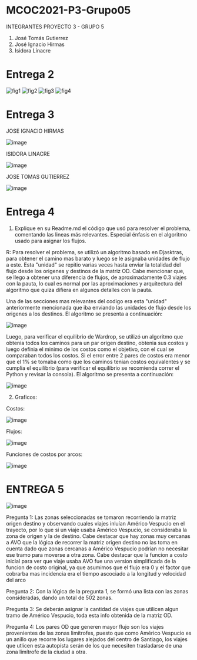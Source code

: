 # MCOC2021-P3-Grupo05

INTEGRANTES PROYECTO 3 - GRUPO 5
1. José Tomás Gutierrez
2. José Ignacio Hirmas
3. Isidora Línacre

# Entrega 2

![fig1](https://user-images.githubusercontent.com/70209467/140690702-b66465dd-e3d8-4527-bf5d-229f2e3426ac.png)
![fig2](https://user-images.githubusercontent.com/70209467/140690715-36918f9a-c33a-4005-9beb-3861d33157d3.png)
![fig3](https://user-images.githubusercontent.com/70209467/140690729-6bac38ad-b289-470b-a11e-2b8d29fe84fc.png)
![fig4](https://user-images.githubusercontent.com/70209467/140690735-497fcd7d-5c88-4932-a015-afecfb6485db.png)

# Entrega 3

JOSE IGNACIO HIRMAS

![image](https://user-images.githubusercontent.com/70209467/141397293-959f45ed-390f-49b8-b487-e763225a3dce.png)

ISIDORA LINACRE

![image](https://github.com/isilinacre/MCOC2021-P3-Grupo05/blob/main/P3E3_Linacre.png)

JOSE TOMAS GUTIERREZ

![image](https://user-images.githubusercontent.com/71188483/141407985-5d094753-18bc-4b53-addb-5388df1656e4.png)




# Entrega 4

1) Explique en su Readme.md el código que usó para resolver el problema, comentando las lineas más relevantes. Especial énfasis en el algoritmo usado para asignar los flujos. 

R: Para resolver el problema, se utilizó un algoritmo basado en Djasktras, para obtener el camino mas barato y luego se le asignaba unidades de flujo a este. Esta "unidad"
se repitio varias veces hasta enviar la totalidad del flujo desde los origenes y destinos de la matriz OD. Cabe mencionar que, se llego a obtener una diferencia de flujos,
de aproximadamente 0.3 viajes con la pauta, lo cual es normal por las aproximaciones y arquitectura del algoritmo que quiza difiera en algunos detalles con la pauta.

Una de las secciones mas relevantes del codigo era esta "unidad" anteriormente mencionada que iba enviando las unidades de flujo desde los origenes a los destinos. El
algoritmo se presenta a continuación:

![image](https://user-images.githubusercontent.com/71188483/141882133-982ed4d3-98d8-4bf0-a3fe-0796189146ab.png)

Luego, para verificar el equilibrio de Wardrop, se utilizó un algoritmo que obtenia todos los caminos para un par origen destino, obtenia sus costos y luego definia el minimo 
de los costos como el objetivo, con el cual se comparaban todos los costos. Si el error entre 2 pares de costos era menor que el 1% se tomaba como que los caminos
tenian costos equivalentes y se cumplia el equilibrio (para verificar el equilibrio se recomienda correr el Python y revisar la consola). El algoritmo se presenta a continuación:


![image](https://user-images.githubusercontent.com/71188483/141882395-5342574a-b20f-4089-9d78-c2a25c55d394.png)

2) Graficos:

Costos:

![image](https://user-images.githubusercontent.com/71188483/141882576-e5912c9e-5085-4103-b801-f603d04c361e.png)


Flujos:

![image](https://user-images.githubusercontent.com/71188483/141882601-e74193bf-9ab7-474a-9a43-b71c729deb02.png)


Funciones de costos por arcos:

![image](https://user-images.githubusercontent.com/71188483/141882633-22f78c61-3802-42c4-91ce-e491c1fbfbc6.png)

# ENTREGA 5

![image](https://user-images.githubusercontent.com/70209467/142665892-30122769-038a-4fce-8e92-f30283bf4472.png)

Pregunta 1: Las zonas seleccionadas se tomaron recorriendo la matriz origen destino y observando cuales viajes inluían Américo Vespucio en el trayecto, por lo que si un viaje usaba Américo Vespucio, se consideraba la zona de origen y la de destino. Cabe destacar que hay zonas muy cercanas a AVO que la lógica de recorrer la matriz origen destino no las toma en cuenta dado que zonas cercanas a Américo Vespucio podrían no necesitar ese tramo para moverse a otra zona. Cabe destacar que la funcion a costo inicial para ver que viaje usaba AVO fue una version simplificada de la funcion de costo original, ya que asumimos que el flujo era 0 y el factor que cobrarba mas incidencia era el tiempo ascociado a la longitud y velocidad del arco

Pregunta 2: Con la lógica de la pregunta 1, se formó una lista con las zonas consideradas, dando un total de 502 zonas.

Pregunta 3: Se deberán asignar la cantidad de viajes que utilicen algun tramo de Américo Vespucio, toda esta info obtenida de la matriz OD.

Pregunta 4: Los pares OD que generen mayor flujo son los viajes provenientes de las zonas limítrofes, puesto que como Américo Vespucio es un anillo que recorre los lugares alejados del centro de Santiago, los viajes que utlicen esta autopísta serán de los que necesiten trasladarse de una zona limítrofe de la ciudad a otra.



